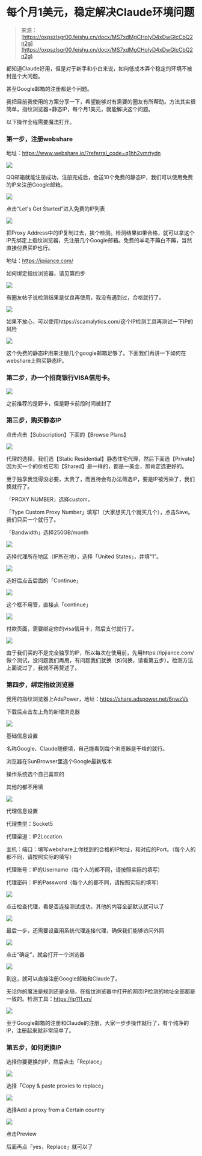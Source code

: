 # 每个月1美元，稳定解决Claude环境问题

> 来源：[https://oxpszlsgr00.feishu.cn/docx/MS7xdMgCHolyD4xDwGIcCbQ2n2g](https://oxpszlsgr00.feishu.cn/docx/MS7xdMgCHolyD4xDwGIcCbQ2n2g)

都知道Claude好用，但是对于新手和小白来说，如何低成本弄个稳定的环境不被封是个大问题。

甚至Google邮箱的注册都是个问题。

我把目前我使用的方案分享一下，希望能够对有需要的圈友有所帮助。方法其实很简单，指纹浏览器+静态IP，每个月1美元，就能解决这个问题。

以下操作全程需要魔法打开。

### 第一步，注册webshare

地址：https://www.webshare.io/?referral_code=q1hh2vmrtydn

![](img/faf568f111eaee0d3aa664519994d5d1.png)

QQ邮箱就能注册成功，注册完成后，会送10个免费的静态IP，我们可以使用免费的IP来注册Google邮箱。

![](img/bdf3f8e2e8ec3292aee5c5327038d8c6.png)

点击“Let's Get Started”进入免费的IP列表

![](img/542ffa4ed15f1313b30311bff8d05249.png)

把Proxy Address中的IP复制过去，挨个检测。检测结果如果合格，就可以拿这个IP先绑定上指纹浏览器，先注册几个Google邮箱。免费的羊毛不薅白不薅，当然直接付费买IP也行。

地址：https://ipjiance.com/

如何绑定指纹浏览器，请见第四步

![](img/67c63537a70ff95e2ff54272221b708d.png)

有圈友帖子说检测结果是优良再使用，我没有遇到过，合格就行了。

![](img/a7f07f2cab9460fb7d714f78d2951089.png)

如果不放心，可以使用https://scamalytics.com/这个IP检测工具再测试一下IP的风险

![](img/c832e7ec0f81e6c4a77eef78620ca21e.png)

这个免费的静态IP用来注册几个google邮箱足够了。下面我们再讲一下如何在webshare上购买静态IP。

### 第二步，办一个招商银行VISA信用卡。

![](img/0b297a3958ef2e8add83b0d3ee7e5472.png)

之前推荐的是野卡，但是野卡前段时间被封了

### 第三步，购买静态IP

点击点击【Subscription】下面的【Browse Plans】

![](img/658f38120c30188220afc306d5ddaa83.png)

代理的选择，我们选【Static Residential】静态住宅代理，然后下面选【Private】因为买一个的价格它和【Shared】是一样的，都是一美金，那肯定选更好的。

至于独享我觉得没必要，太贵了，而且待会有办法筛选IP，要是IP被污染了，我们换就行了。

「PROXY NUMBER」选择custom，

「Type Custom Proxy Number」填写1（大家想买几个就买几个），点击Save。我们只买一个就行了。

「Bandwidth」选择250GB/month

![](img/22b00a93f40d0087f8e76e23a30f0262.png)

选择代理所在地区（IP所在地），选择「United States」，并填“1”。

![](img/071eaa30632068fbf3c1fc7562f040dc.png)

选好后点击后面的「Continue」

![](img/2f2ce6452ca59ce40ca71b7d37e3640c.png)

这个框不用管，直接点「continue」

![](img/986cf6a2b71babf6105cc2afcf751d13.png)

付款页面，需要绑定你的visa信用卡，然后支付就行了。

![](img/467f71b1fab58d1f1bdf07ddf4047ec6.png)

由于我们买的不是完全独享的IP，所以每次在使用前，先用https://ipjiance.com/做个测试，没问题我们再用，有问题我们就换（如何换，请看第五步）。检测方法上面说过了，我就不再赘述了。

### 第四步，绑定指纹浏览器

我用的指纹浏览器上AdsPower，地址：https://share.adspower.net/6nwzVs

下载后点击左上角的新增浏览器

![](img/7eb599dc840abca70737fb15f831f9ad.png)

基础信息设置

名称Google、Claude随便填，自己能看到每个浏览器是干啥的就行。

浏览器在SunBrowser里选个Google最新版本

操作系统选个自己喜欢的

其他的都不用填

![](img/5f366190842a655e22f3e53afe1618c6.png)

代理信息设置

代理类型：Socket5

代理渠道：IP2Location

主机：端口：填写webshare上你找到的合格的IP地址，和对应的Port。（每个人的都不同，请按照实际的填写）

代理账号：IP的Username（每个人的都不同，请按照实际的填写）

代理密码：IP的Password（每个人的都不同，请按照实际的填写）

![](img/bea836f22dbbcb2eded8075217496d45.png)

点击检查代理，看是否连接测试成功。其他的内容全部默认就可以了

![](img/d1c3d5571ff8cd612c101f4a6f70ea8d.png)

最后一步，还需要设置用系统代理连接代理，确保我们能够访问外网

![](img/5dabbf7b040021872cdf753c4b986685.png)

点击“确定”，就会打开一个浏览器

![](img/49751f7f60143799a30a635f24375c8b.png)

到这，就可以直接注册Google邮箱和Claude了。

无论你的魔法是规则还是全局，在指纹浏览器中打开的网页IP检测的地址全部都是一致的。检测工具：https://ip111.cn/

![](img/0d94aa33f35ab4b2835e71bce14a4c22.png)

至于Google邮箱的注册和Claude的注册，大家一步步操作就行了，有个纯净的IP，注册起来就非常简单了。

### 第五步，如何更换IP

选择你要更换的IP，然后点击「Replace」

![](img/79ebf4559dcd55955584fc456be0c35c.png)

选择「Copy & paste proxies to replace」

![](img/f858663334e66d1dee6a99ea99d213cb.png)

选择Add a proxy from a Certain country

![](img/bda759c6a9adce06e5eaf1c25675818f.png)

点击Preview

后面再点「yes，Replace」就可以了